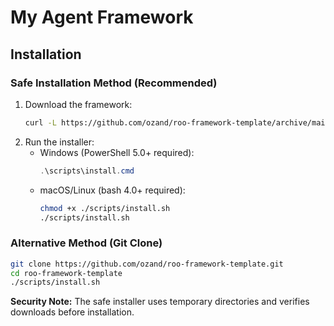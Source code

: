 # My Agent Framework

## Installation

### Safe Installation Method (Recommended)
1. Download the framework:
   ```bash
   curl -L https://github.com/ozand/roo-framework-template/archive/main.zip -o framework.zip
   ```
2. Run the installer:
   - Windows (PowerShell 5.0+ required):
     ```PowerShell
     .\scripts\install.cmd
     ```
   - macOS/Linux (bash 4.0+ required):
     ```bash
     chmod +x ./scripts/install.sh
     ./scripts/install.sh
     ```

### Alternative Method (Git Clone)
```bash
git clone https://github.com/ozand/roo-framework-template.git
cd roo-framework-template
./scripts/install.sh
```

**Security Note:** The safe installer uses temporary directories and verifies downloads before installation.
